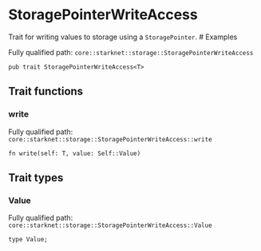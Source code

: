 # StoragePointerWriteAccess

Trait for writing values to storage using a `StoragePointer`.  # Examples

Fully qualified path: `core::starknet::storage::StoragePointerWriteAccess`

<pre><code class="language-rust">pub trait StoragePointerWriteAccess&lt;T&gt;</code></pre>

## Trait functions

### write

Fully qualified path: `core::starknet::storage::StoragePointerWriteAccess::write`

<pre><code class="language-rust">fn write(self: T, value: Self::Value)</code></pre>


## Trait types

### Value

Fully qualified path: `core::starknet::storage::StoragePointerWriteAccess::Value`

<pre><code class="language-rust">type Value;</code></pre>


